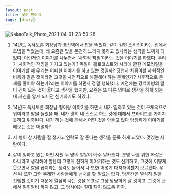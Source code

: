 ```yaml
---
layout: post
title: 꽃이 폈어요
tags: [diary]
---
```

![KakaoTalk_Photo_2021-04-01-23-50-28](https://user-images.githubusercontent.com/50545088/114129514-a7a92d80-9939-11eb-817f-a0c31c61702f.jpeg)

1. 14년도 독서토론 회장님과 풍산역에서 밥을 먹었다. 같이 길현 스시집이라는 집에서 초밥을 먹었는데, 왜 요즘은 맛을 온전히 느끼지 못하고 있나라는 생각을 느끼게 되었다. 이런저런 이야기를 나누면서 '사회적 책임'이라는 것을 이야기를 하였다. 우리가 사회적인 책임을 가지고 있는가? 독일이 홀로코스트와 사죄에 관한 메모리얼을 이야기할 때 우리는 어떠한 이야기를 하고 있는 것일까? 당연히 치뤄야할 사회적인 비용과 같은 것이라면 그것을 사전적으로 해결해야 하는 문제인가? 사후적으로 문제를 풀어야 하는가?라는 이야기를 하면서 정말 행복했다. 예전에는 강백이형의 말이 진짜 모든 것이 옳다고 생각을 했지만, 요즘은 또 다른 의미로 생각을 하게 되는 내 자신을 알게 되니깐 신기하기도 하였다.

2. 14년도 독서토론 회장님 형이랑 이야기를 하면서 내가 일하고 있는 것이 구체적으로 뭐야라고 말을 들었을 때, 내가 괜히 내 스스로 하는 것에 대해서 프라이드를 가지지 못하고 위축된다. 내가 하는 것에 관해서 어떤 것을 만들고 있다 당당하게 이야기를 해보는 것은 어떨까?

3. 저 형이 참 사람을 잘 챙기고 연락도 잘 준다는 생각을 문득 하게 되었다. 멋있는 사람이다.

4. 같이 일하고 있는 어떤 사원 두 명의 칼날이 아주 날카롭다. 분명 나를 위한 화살은 아니라고 생각해야 할텐데 그렇게 진하게 이야기하는 것도 신기하고, 그것에 어떻게 웃으면서 칼을 꼽지라는 생각도 들어서 나 또한 어떻게 대처해야할지 모르겠다. 우선 나 또한 그런 무레한 사람들에게 선처를 할 필요는 없다. 당분간은 열심히 일을 진행할 것이기 때문에 열심히 사는 것을 목표로 그냥 당당하게 살 것이고, 그것에 관해서 일희일비 하지 않고, 그 당시에는 절대 참지 않도록 하자.